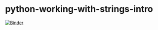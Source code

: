 # python-working-with-strings-intro

[![Binder](https://mybinder.org/badge_logo.svg)](https://mybinder.org/v2/gh/tutorials-4newbies/python-working-with-strings-intro/master?filepath=python-strings.ipynb)
